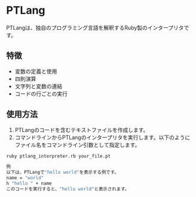 # PTLang

PTLangは、独自のプログラミング言語を解釈するRuby製のインタープリタです。

## 特徴

- 変数の定義と使用
- 四則演算
- 文字列と変数の連結
- コードの行ごとの実行

## 使用方法

1. PTLangのコードを含むテキストファイルを作成します。
2. コマンドラインからPTLangのインタープリタを実行します。以下のようにファイル名をコマンドライン引数として指定します。

```bash
ruby ptlang_interpreter.rb your_file.pt

例
以下は、PTLangで"hello world"を表示する例です。
name = "world"
h "hello " + name
このコードを実行すると、"hello world"と表示されます。